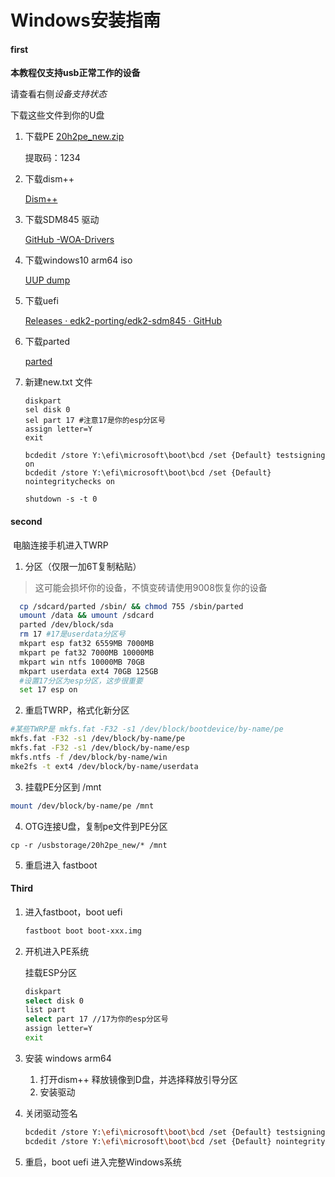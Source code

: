 # Windows安装指南

#### first

**本教程仅支持usb正常工作的设备**

请查看右侧*设备支持状态* 

下载这些文件到你的U盘

1. 下载PE
    [20h2pe_new.zip](https://pan.baidu.com/s/1Pgaz-bdTiOKFXGAxgYCX6A)
   
   提取码：1234
   
2. 下载dism++

   [Dism++](http://www.chuyu.me/zh-Hans/index.html)

3. 下载SDM845 驱动

   [GitHub -WOA-Drivers](https://github.com/edk2-porting/WOA-Drivers)

4. 下载windows10 arm64 iso

   [UUP dump](https://uupdump.net/?lang=zh-cn)

5. 下载uefi

   [Releases · edk2-porting/edk2-sdm845 · GitHub](https://github.com/edk2-porting/edk2-sdm845/releases)

6. 下载parted

   [parted](https://pwdx.lanzoux.com/iUgSEmkrlmh)

7. 新建new.txt 文件

   ```
   diskpart
   sel disk 0
   sel part 17 #注意17是你的esp分区号
   assign letter=Y
   exit
   
   bcdedit /store Y:\efi\microsoft\boot\bcd /set {Default} testsigning on
   bcdedit /store Y:\efi\microsoft\boot\bcd /set {Default} nointegritychecks on
   
   shutdown -s -t 0
   
   ```



#### second

​	电脑连接手机进入TWRP

1. 分区（仅限一加6T复制粘贴）

> 这可能会损坏你的设备，不慎变砖请使用9008恢复你的设备

```sh
  cp /sdcard/parted /sbin/ && chmod 755 /sbin/parted
  umount /data && umount /sdcard
  parted /dev/block/sda
  rm 17 #17是userdata分区号 
  mkpart esp fat32 6559MB 7000MB
  mkpart pe fat32 7000MB 10000MB
  mkpart win ntfs 10000MB 70GB
  mkpart userdata ext4 70GB 125GB
  #设置17分区为esp分区，这步很重要
  set 17 esp on
```

2. 重启TWRP，格式化新分区

```sh
#某些TWRP是 mkfs.fat -F32 -s1 /dev/block/bootdevice/by-name/pe
mkfs.fat -F32 -s1 /dev/block/by-name/pe
mkfs.fat -F32 -s1 /dev/block/by-name/esp
mkfs.ntfs -f /dev/block/by-name/win
mke2fs -t ext4 /dev/block/by-name/userdata
```

3. 挂载PE分区到 /mnt

```sh
mount /dev/block/by-name/pe /mnt
```

4. OTG连接U盘，复制pe文件到PE分区

```
cp -r /usbstorage/20h2pe_new/* /mnt
```

5. 重启进入 fastboot

#### Third

1. 进入fastboot，boot uefi 

   ```sh
   fastboot boot boot-xxx.img
   ```

2. 开机进入PE系统

   挂载ESP分区

   ```sh
   diskpart
   select disk 0
   list part
   select part 17 //17为你的esp分区号
   assign letter=Y
   exit
   ```

3. 安装 windows arm64

   1. 打开dism++ 释放镜像到D盘，并选择释放引导分区
   2. 安装驱动

4. 关闭驱动签名

   ```sh
   bcdedit /store Y:\efi\microsoft\boot\bcd /set {Default} testsigning on
   bcdedit /store Y:\efi\microsoft\boot\bcd /set {Default} nointegritychecks on
   ```

5. 重启，boot uefi 进入完整Windows系统

   